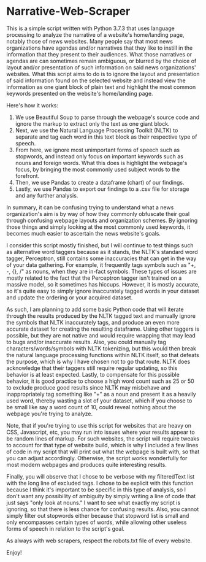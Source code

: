 # Narrative-Web-Scraper
This is a simple script written with Python 3.7.3 that uses language processing to analyze the narrative of a website's home/landing page, notably those of news websites.
Many people say that most news organizations have agendas and/or narratives that they like to instill in the information that they present to their audiences. What those narratives or agendas are can sometimes remain ambiguous, or blurred by the choice of layout and/or presentation of such information on said news organizations' websites. What this script aims to do is to ignore the layout and presentation of said information found on the selected website and instead view the information as one giant block of plain text and highlight the most common keywords presented on the website's home/landing page. 

Here's how it works:

1) We use Beautiful Soup to parse through the webpage's source code and ignore the markup to extract only the text as one giant block.
2) Next, we use the Natural Language Processing Toolkit (NLTK) to separate and tag each word in this text block as their respective type of speech.
3) From here, we ignore most unimportant forms of speech such as stopwords, and instead only focus on important keywords such as nouns and foreign words. What this does is highlight the webpage's focus, by bringing the most commonly used subject words to the forefront.
4) Then, we use Pandas to create a dataframe (chart) of our findings.
5) Lastly, we use Pandas to export our findings to a .csv file for storage and any further analysis. 

In summary, it can be confusing trying to understand what a news organization's aim is by way of how they commonly obfuscate their goal through confusing webpage layouts and organization schemes. By ignoring those things and simply looking at the most commonly used keywords, it becomes much easier to ascertain the news website's goals. 

I consider this script mostly finished, but I will continue to test things such as alternative word taggers because as it stands, the NLTK's standard word tagger, Perceptron, still contains some inaccuracies that can get in the way of your data gathering. For example, it frequently tags symbols such as "+, -, {}, /" as nouns, when they are in-fact symbols. These types of issues are mostly related to the fact that the Perceptron tagger isn't trained on a massive model, so it sometimes has hiccups. However, it is mostly accurate, so it's quite easy to simply ignore inaccurately tagged words in your dataset and update the ordering or your acquired dataset. 

As such, I am planning to add some basic Python code that will iterate through the results produced by the NLTK tagged text and manually ignore the symbols that NLTK inaccurately tags, and produce an even more accurate dataset for creating the resulting dataframe. Using other taggers is possible, but they are not native and would require wrapping that may lead to bugs and/or inaccurate results. Also, you could manually tag characters/words/symbols with NLTK tokenizing, but this would then break the natural language processing functions within NLTK itself, so that defeats the purpose, which is why I have chosen not to go that route. NLTK does acknowledge that their taggers still require regular updating, so this behavior is at least expected. Lastly, to compensate for this possible behavior, it is good practice to choose a high word count such as 25 or 50 to exclude produce good results since NLTK may misbehave and inappropriately tag something like "+" as a noun and present it as a heavily used word, thereby wasting a slot of your dataset, which if you choose to be small like say a word count of 10, could reveal nothing about the webpage you're trying to analyze. 

Note, that if you're trying to use this script for websites that are heavy on CSS, Javascript, etc, you may run into issues where your results appear to be random lines of markup. For such websites, the script will require tweaks to account for that type of website build, which is why I included a few lines of code in my script that will print out what the webpage is built with, so that you can adjust accordingly. Otherwise, the script works wonderfully for most modern webpages and produces quite interesting results. 

Finally, you will observe that I chose to be verbose with my filteredText list with the long line of excluded tags. I chose to be explicit with this function because I think it's important to be specific in this type of analysis, so I don't want any possibility of ambiguity by simply writing a line of code that just says "only look at nouns." I want to see what exactly my script is ignoring, so that there is less chance for confusing results. Also, you cannot simply filter out stopwords either because that stopword list is small and only encompasses certain types of words, while allowing other useless forms of speech in relation to the script's goal. 

As always with web scrapers, respect the robots.txt file of every website.

Enjoy!
